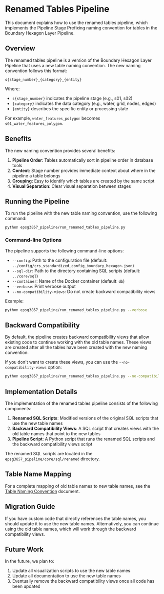 # Renamed Tables Pipeline

This document explains how to use the renamed tables pipeline, which implements the Pipeline Stage Prefixing naming convention for tables in the Boundary Hexagon Layer Pipeline.

## Overview

The renamed tables pipeline is a version of the Boundary Hexagon Layer Pipeline that uses a new table naming convention. The new naming convention follows this format:

```
s{stage_number}_{category}_{entity}
```

Where:
- `s{stage_number}` indicates the pipeline stage (e.g., s01, s02)
- `{category}` indicates the data category (e.g., water, grid, nodes, edges)
- `{entity}` describes the specific entity or processing state

For example, `water_features_polygon` becomes `s01_water_features_polygon`.

## Benefits

The new naming convention provides several benefits:

1. **Pipeline Order**: Tables automatically sort in pipeline order in database tools
2. **Context**: Stage number provides immediate context about where in the pipeline a table belongs
3. **Grouping**: Easy to identify which tables are created by the same script
4. **Visual Separation**: Clear visual separation between stages

## Running the Pipeline

To run the pipeline with the new table naming convention, use the following command:

```bash
python epsg3857_pipeline/run_renamed_tables_pipeline.py
```

### Command-line Options

The pipeline supports the following command-line options:

- `--config`: Path to the configuration file (default: `../config/crs_standardized_config_boundary_hexagon.json`)
- `--sql-dir`: Path to the directory containing SQL scripts (default: `../core/sql`)
- `--container`: Name of the Docker container (default: `db`)
- `--verbose`: Print verbose output
- `--no-compatibility-views`: Do not create backward compatibility views

Example:

```bash
python epsg3857_pipeline/run_renamed_tables_pipeline.py --verbose
```

## Backward Compatibility

By default, the pipeline creates backward compatibility views that allow existing code to continue working with the old table names. These views are created after all the tables have been created with the new naming convention.

If you don't want to create these views, you can use the `--no-compatibility-views` option:

```bash
python epsg3857_pipeline/run_renamed_tables_pipeline.py --no-compatibility-views
```

## Implementation Details

The implementation of the renamed tables pipeline consists of the following components:

1. **Renamed SQL Scripts**: Modified versions of the original SQL scripts that use the new table names
2. **Backward Compatibility Views**: A SQL script that creates views with the old table names that point to the new tables
3. **Pipeline Script**: A Python script that runs the renamed SQL scripts and the backward compatibility views script

The renamed SQL scripts are located in the `epsg3857_pipeline/core/sql/renamed` directory.

## Table Name Mapping

For a complete mapping of old table names to new table names, see the [Table Naming Convention](table_naming_convention.md) document.

## Migration Guide

If you have custom code that directly references the table names, you should update it to use the new table names. Alternatively, you can continue using the old table names, which will work through the backward compatibility views.

## Future Work

In the future, we plan to:

1. Update all visualization scripts to use the new table names
2. Update all documentation to use the new table names
3. Eventually remove the backward compatibility views once all code has been updated